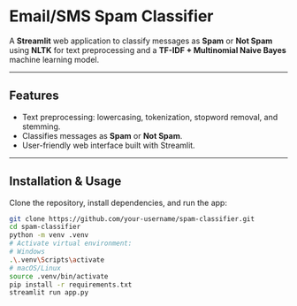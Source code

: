 # Email/SMS Spam Classifier

A **Streamlit** web application to classify messages as **Spam** or **Not Spam** using **NLTK** for text preprocessing and a **TF-IDF + Multinomial Naive Bayes** machine learning model.

---

## Features
- Text preprocessing: lowercasing, tokenization, stopword removal, and stemming.
- Classifies messages as **Spam** or **Not Spam**.
- User-friendly web interface built with Streamlit.

---

## Installation & Usage

Clone the repository, install dependencies, and run the app:

```bash
git clone https://github.com/your-username/spam-classifier.git
cd spam-classifier
python -m venv .venv
# Activate virtual environment:
# Windows
.\.venv\Scripts\activate
# macOS/Linux
source .venv/bin/activate
pip install -r requirements.txt
streamlit run app.py
